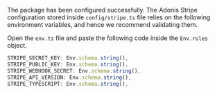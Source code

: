 The package has been configured successfully. The Adonis Stripe configuration stored inside `config/stripe.ts` file relies on the following environment variables, and hence we recommend validating them.

Open the `env.ts` file and paste the following code inside the `Env.rules` object.

```ts
STRIPE_SECRET_KEY: Env.schema.string(),
STRIPE_PUBLIC_KEY: Env.schema.string(),
STRIPE_WEBHOOK_SECRET: Env.schema.string(),
STRIPE_API_VERSION: Env.schema.string(),
STRIPE_TYPESCRIPT: Env.schema.string(),
```
